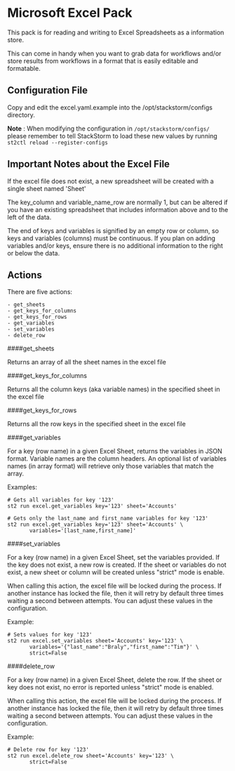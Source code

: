 # Microsoft Excel Pack 

This pack is for reading and writing to Excel Spreadsheets as a information store.

This can come in handy when you want to grab data for workflows and/or store
results from workflows in a format that is easily editable and formatable.

## Configuration File

Copy and edit the excel.yaml.example into the /opt/stackstorm/configs directory.

**Note** : When modifying the configuration in `/opt/stackstorm/configs/` please
           remember to tell StackStorm to load these new values by running
           `st2ctl reload --register-configs`

## Important Notes about the Excel File

If the excel file does not exist, a new spreadsheet will be created with
a single sheet named 'Sheet'

The key_column and variable_name_row are normally 1, but can be altered
if you have an existing spreadsheet that includes information above and to the
left of the data.

The end of keys and variables is signified by an empty row or column, so keys
and variables (columns) must be continuous.  If you plan on adding variables
and/or keys, ensure there is no additional information to the right or below the data.

## Actions

There are five actions:

```text
- get_sheets
- get_keys_for_columns
- get_keys_for_rows
- get_variables
- set_variables
- delete_row
```

####get_sheets

Returns an array of all the sheet names in the excel file

####get_keys_for_columns

Returns all the column keys (aka variable names) in the specified sheet in the excel file

####get_keys_for_rows

Returns all the row keys in the specified sheet in the excel file

####get_variables

For a key (row name) in a given Excel Sheet, returns the variables in JSON format.
Variable names are the column headers. An optional list of variables names (in 
array format) will retrieve only those variables that match the array.

Examples:
```
# Gets all variables for key '123'
st2 run excel.get_variables key='123' sheet='Accounts'

# Gets only the last_name and first_name variables for key '123'
st2 run excel.get_variables key='123' sheet='Accounts' \
       variables='[last_name,first_name]'
```

####set_variables

For a key (row name) in a given Excel Sheet, set the variables provided. If the 
key does not exist, a new row is created.  If the sheet or variables do not
exist, a new sheet or column will be created unless "strict" mode is enable.

When calling this action, the excel file will be locked during the process. If 
another instance has locked the file, then it will retry by default three times 
waiting a second between attempts. You can adjust these values in the configuration.

Example:
```
# Sets values for key '123'
st2 run excel.set_variables sheet='Accounts' key='123' \
       variables='{"last_name":"Braly","first_name":"Tim"}' \
       strict=False
```

####delete_row

For a key (row name) in a given Excel Sheet, delete the row. If the sheet or
key does not exist, no error is reported unless "strict" mode is enabled.

When calling this action, the excel file will be locked during the process. If 
another instance has locked the file, then it will retry by default three times 
waiting a second between attempts. You can adjust these values in the configuration.

Example:
```
# Delete row for key '123'
st2 run excel.delete_row sheet='Accounts' key='123' \
       strict=False
```
